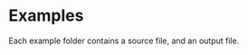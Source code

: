 Examples
==================================================

Each example folder contains a source file, and an output file.
